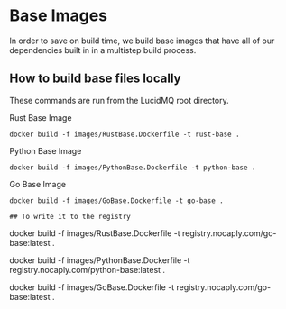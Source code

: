 # Base Images

In order to save on build time, we build base images that have all of our dependencies built in in a multistep build process. 

## How to build base files locally

These commands are run from the LucidMQ root directory.

Rust Base Image
```
docker build -f images/RustBase.Dockerfile -t rust-base .
```

Python Base Image
```
docker build -f images/PythonBase.Dockerfile -t python-base .
```

Go Base Image
```
docker build -f images/GoBase.Dockerfile -t go-base .

## To write it to the registry
```
docker build -f images/RustBase.Dockerfile -t registry.nocaply.com/go-base:latest .

docker build -f images/PythonBase.Dockerfile -t registry.nocaply.com/python-base:latest .

docker build -f images/GoBase.Dockerfile -t registry.nocaply.com/go-base:latest . 
```